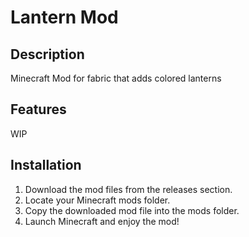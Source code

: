 # Lantern Mod

## Description

Minecraft Mod for fabric that adds colored lanterns

## Features

WIP

## Installation

1. Download the mod files from the releases section.
2. Locate your Minecraft mods folder.
3. Copy the downloaded mod file into the mods folder.
4. Launch Minecraft and enjoy the mod!
